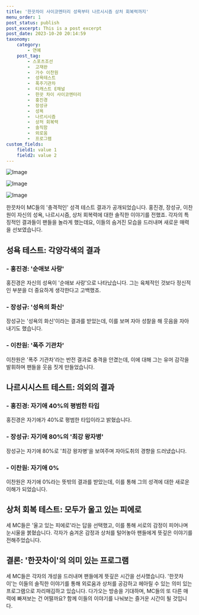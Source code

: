 ```yaml
---
title: '한끗차이 사이코멘터리 성욕부터 나르시시즘 상처 회복력까지'
menu_order: 1
post_status: publish
post_excerpt: This is a post excerpt
post_date: 2023-10-20 20:14:59
taxonomy:
    category:
        - 연예
    post_tag:
        - 스포츠조선
        -  고재완
        -  가수 이찬원
        -  성욕테스트
        -  폭주기관차
        -  티캐스트 E채널
        -  한끗 차이 사이코멘터리
        -  홍진경
        -  장성규
        -  성욕
        -  나르시시즘
        -  상처 회복력
        -  솔직함
        -  외로움
        -  프로그램
custom_fields:
    field1: value 1
    field2: value 2
---
```


![Image](https://mimgnews.pstatic.net/image/076/2024/02/06/2024020601000473600057301_20240206154302851.jpg?type=w540)

![Image](https://ssl.pstatic.net/mimgnews/image/076/2024/02/06/2024020601000473600057302_20240206154302854.jpg?type=w540)

![Image](https://mimgnews.pstatic.net/image/076/2024/02/06/2024020601000473600057303_20240206154302862.jpg?type=w540)


한끗차이 MC들의 '충격적인' 성격 테스트 결과가 공개되었습니다. 홍진경, 장성규, 이찬원이 자신의 성욕, 나르시시즘, 상처 회복력에 대한 솔직한 이야기를 전했죠. 각자의 특징적인 결과들이 팬들을 놀라게 했는데요, 이들의 숨겨진 모습을 드러내며 새로운 매력을 선보였습니다.

## 성욕 테스트: 각양각색의 결과
### - 홍진경: '순애보 사랑'
홍진경은 자신의 성욕이 '순애보 사랑'으로 나타났습니다. 그는 육체적인 것보다 정신적인 부분을 더 중요하게 생각한다고 고백했죠.

### - 장성규: '성욕의 화신'
장성규는 '성욕의 화신'이라는 결과를 받았는데, 이를 보며 자아 성찰을 해 웃음을 자아내기도 했습니다.

### - 이찬원: '폭주 기관차'
이찬원은 '폭주 기관차'라는 반전 결과로 충격을 안겼는데, 이에 대해 그는 유머 감각을 발휘하며 팬들을 웃음 짓게 만들었습니다.

## 나르시시스트 테스트: 의외의 결과
### - 홍진경: 자기애 40%의 평범한 타입
홍진경은 자기애가 40%로 평범한 타입이라고 밝혔습니다.

### - 장성규: 자기애 80%의 '최강 왕자병'
장성규는 자기애 80%로 '최강 왕자병'을 보여주며 자아도취의 경향을 드러냈습니다.

### - 이찬원: 자기애 0%
이찬원은 자기애 0%라는 뜻밖의 결과를 받았는데, 이를 통해 그의 성격에 대한 새로운 이해가 되었습니다.

## 상처 회복 테스트: 모두가 울고 있는 피에로
세 MC들은 '울고 있는 피에로'라는 답을 선택했고, 이를 통해 서로의 감정이 피어나며 눈시울을 붉혔습니다.  각자가 숨겨온 감정과 상처를 털어놓아 팬들에게 뜻깊은 이야기를 전해주었습니다.

## 결론: '한끗차이'의 의미 있는 프로그램
세 MC들은 각자의 개성을 드러내며 팬들에게 뜻깊은 시간을 선사했습니다. '한끗차이'는 이들의 솔직한 이야기를 통해 외로움과 상처를 공감하고 헤아릴 수 있는 의미 있는 프로그램으로 자리매김하고 있습니다. 다가오는 방송을 기대하며, MC들의 또 다른 매력에 빠져보는 건 어떨까요? 함께 이들의 이야기를 나눠보는 즐거운 시간이 될 것입니다.

